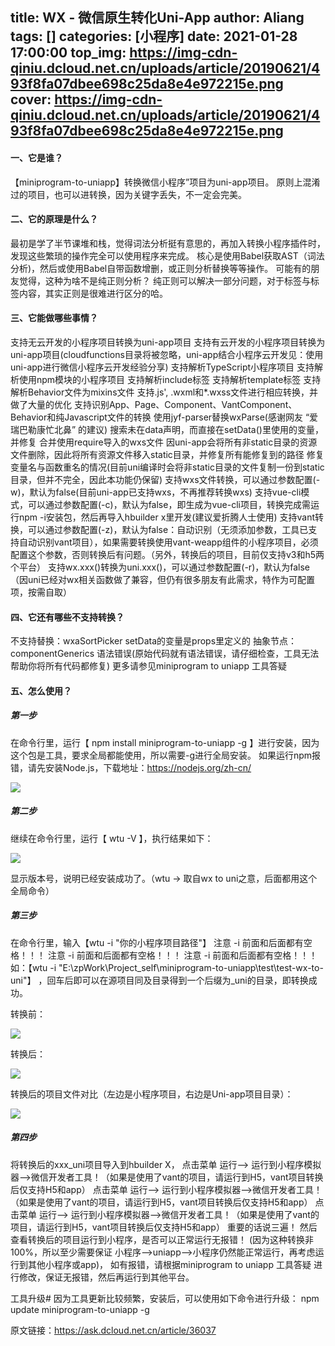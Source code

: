 title: WX - 微信原生转化Uni-App
author: Aliang
tags: []
categories: [小程序]
date: 2021-01-28 17:00:00
top_img: https://img-cdn-qiniu.dcloud.net.cn/uploads/article/20190621/493f8fa07dbee698c25da8e4e972215e.png
cover: https://img-cdn-qiniu.dcloud.net.cn/uploads/article/20190621/493f8fa07dbee698c25da8e4e972215e.png
---


#### 一、它是谁？
【miniprogram-to-uniapp】转换微信小程序”项目为uni-app项目。
原则上混淆过的项目，也可以进转换，因为关键字丢失，不一定会完美。

#### 二、它的原理是什么？
最初是学了半节课堆和栈，觉得词法分析挺有意思的，再加入转换小程序插件时，发现这些繁琐的操作完全可以使用程序来完成。
核心是使用Babel获取AST（词法分析)，然后或使用Babel自带函数增删，或正则分析替换等等操作。
可能有的朋友觉得，这种为啥不是纯正则分析？ 纯正则可以解决一部分问题，对于标签与标签内容，其实正则是很难进行区分的哈。

#### 三、它能做哪些事情？
支持无云开发的小程序项目转换为uni-app项目
支持有云开发的小程序项目转换为uni-app项目(cloudfunctions目录将被忽略，uni-app结合小程序云开发见：使用uni-app进行微信小程序云开发经验分享)
支持解析TypeScript小程序项目
支持解析使用npm模块的小程序项目
支持解析include标签
支持解析template标签
支持解析Behavior文件为mixins文件
支持.js', .wxml和*.wxss文件进行相应转换，并做了大量的优化
支持识别App、Page、Component、VantComponent、Behavior和纯Javascript文件的转换
使用jyf-parser替换wxParse(感谢网友 “爱瑞巴勒康忙北鼻” 的建议)
搜索未在data声明，而直接在setData()里使用的变量，并修复
合并使用require导入的wxs文件
因uni-app会将所有非static目录的资源文件删除，因此将所有资源文件移入static目录，并修复所有能修复到的路径
修复变量名与函数重名的情况(目前uni编译时会将非static目录的文件复制一份到static目录，但并不完全，因此本功能仍保留)
支持wxs文件转换，可以通过参数配置(-w)，默认为false(目前uni-app已支持wxs，不再推荐转换wxs)
支持vue-cli模式，可以通过参数配置(-c)，默认为false，即生成为vue-cli项目，转换完成需运行npm -i安装包，然后再导入hbuilder x里开发(建议爱折腾人士使用)
支持vant转换，可以通过参数配置(-z)，默认为false：自动识别（无须添加参数，工具已支持自动识别vant项目），如果需要转换使用vant-weapp组件的小程序项目，必须配置这个参数，否则转换后有问题。（另外，转换后的项目，目前仅支持v3和h5两个平台）
支持wx.xxx()转换为uni.xxx()，可以通过参数配置(-r)，默认为false（因uni已经对wx相关函数做了兼容，但仍有很多朋友有此需求，特作为可配置项，按需自取）
#### 四、它还有哪些不支持转换？
不支持替换：wxaSortPicker
setData的变量是props里定义的
抽象节点：componentGenerics
语法错误(原始代码就有语法错误，请仔细检查，工具无法帮助你将所有代码都修复)
更多请参见miniprogram to uniapp 工具答疑
#### 五、怎么使用？
##### 第一步
在命令行里，运行【 npm install miniprogram-to-uniapp -g 】进行安装，因为这个包是工具，要求全局都能使用，所以需要-g进行全局安装。
如果运行npm报错，请先安装Node.js，下载地址：https://nodejs.org/zh-cn/
 
![](https://res.cloudinary.com/dt3vcmqdt/image/upload/v1612410294/%E5%B0%8F%E7%A8%8B%E5%BA%8F/1_jvieea.png)

##### 第二步
继续在命令行里，运行【 wtu -V 】，执行结果如下：

![](https://res.cloudinary.com/dt3vcmqdt/image/upload/v1612410295/%E5%B0%8F%E7%A8%8B%E5%BA%8F/2_imxt7p.png)
 

显示版本号，说明已经安装成功了。（wtu -> 取自wx to uni之意，后面都用这个全局命令）

##### 第三步
在命令行里，输入【wtu -i "你的小程序项目路径"】
注意 -i 前面和后面都有空格！！！
注意 -i 前面和后面都有空格！！！
注意 -i 前面和后面都有空格！！！
如：【wtu -i "E:\zpWork\Project_self\miniprogram-to-uniapp\test\test-wx-to-uni"】 ，回车后即可以在源项目同及目录得到一个后缀为_uni的目录，即转换成功。

转换前：

![](https://res.cloudinary.com/dt3vcmqdt/image/upload/v1612410297/%E5%B0%8F%E7%A8%8B%E5%BA%8F/3_rrzqx9.png)
 

转换后：

![](https://res.cloudinary.com/dt3vcmqdt/image/upload/v1612410299/%E5%B0%8F%E7%A8%8B%E5%BA%8F/4_l1gfdc.png)
 

转换后的项目文件对比（左边是小程序项目，右边是Uni-app项目目录）：


![](https://res.cloudinary.com/dt3vcmqdt/image/upload/v1612410300/%E5%B0%8F%E7%A8%8B%E5%BA%8F/5_bwa9fk.png)

##### 第四步
将转换后的xxx_uni项目导入到hbuilder X，
点击菜单 运行--> 运行到小程序模拟器-->微信开发者工具！（如果是使用了vant的项目，请运行到H5，vant项目转换后仅支持H5和app）
点击菜单 运行--> 运行到小程序模拟器-->微信开发者工具！（如果是使用了vant的项目，请运行到H5，vant项目转换后仅支持H5和app）
点击菜单 运行--> 运行到小程序模拟器-->微信开发者工具！（如果是使用了vant的项目，请运行到H5，vant项目转换后仅支持H5和app）
重要的话说三遍！
然后查看转换后的项目运行到小程序，是否可以正常运行无报错！
(因为这种转换非100%，所以至少需要保证 小程序-->uniapp-->小程序仍然能正常运行，再考虑运行到其他小程序或app)，
如有报错，请根据miniprogram to uniapp 工具答疑 进行修改，保证无报错，然后再运行到其他平台。

工具升级#
因为工具更新比较频繁，安装后，可以使用如下命令进行升级：
npm update miniprogram-to-uniapp -g

原文链接：https://ask.dcloud.net.cn/article/36037
